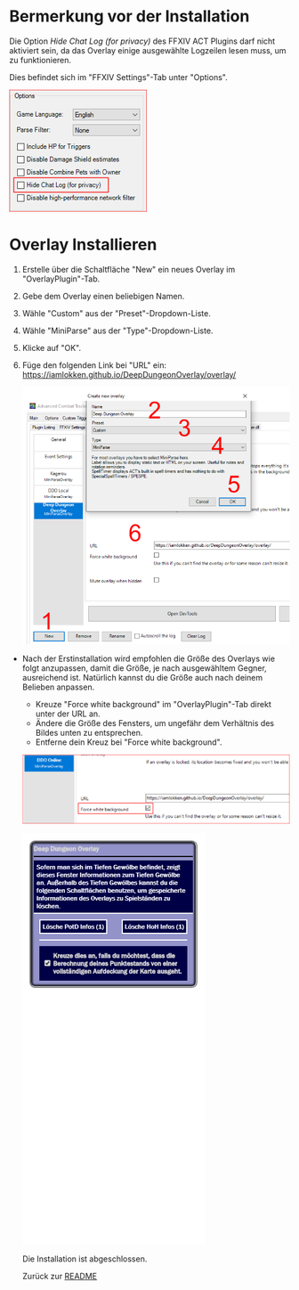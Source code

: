 # Bermerkung vor der Installation

Die Option _Hide Chat Log (for privacy)_ des FFXIV ACT Plugins darf nicht aktiviert sein, da das Overlay einige ausgewählte Logzeilen lesen muss, um zu funktionieren.

Dies befindet sich im "FFXIV Settings"-Tab unter "Options".

<img src="Install02.png">

# Overlay Installieren

1. Erstelle über die Schaltfläche "New" ein neues Overlay im "OverlayPlugin"-Tab.
2. Gebe dem Overlay einen beliebigen Namen.
3. Wähle "Custom" aus der "Preset"-Dropdown-Liste.
4. Wähle "MiniParse" aus der "Type"-Dropdown-Liste.
5. Klicke auf "OK".
6. Füge den folgenden Link bei "URL" ein: https://iamlokken.github.io/DeepDungeonOverlay/overlay/

	<img src="Install01.png">
	
- Nach der Erstinstallation wird empfohlen die Größe des Overlays wie folgt anzupassen, damit die Größe, je nach ausgewähltem Gegner, ausreichend ist. Natürlich kannst du die Größe auch nach deinem Belieben anpassen.
	- Kreuze "Force white background" im "OverlayPlugin"-Tab direkt unter der URL an.
	- Ändere die Größe des Fensters, um ungefähr dem Verhältnis des Bildes unten zu entsprechen.
	- Entferne dein Kreuz bei "Force white background".

	
	![Setup2](Resize02.png?raw=true)
	
	![Setup](Resize01.png?raw=true) 
	
	Die Installation ist abgeschlossen.
	
	Zurück zur [README](README_DE.md)

